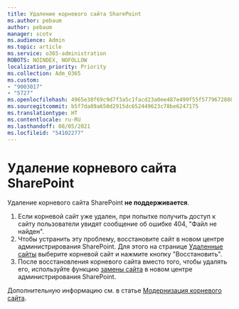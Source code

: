 ```yaml
---
title: Удаление корневого сайта SharePoint
ms.author: pebaum
author: pebaum
manager: scotv
ms.audience: Admin
ms.topic: article
ms.service: o365-administration
ROBOTS: NOINDEX, NOFOLLOW
localization_priority: Priority
ms.collection: Adm_O365
ms.custom:
- "9003017"
- "5727"
ms.openlocfilehash: 4965e38f69c9d7f3a5c1facd23a0ee487e499f55f5779672808a54b86c90aeaa
ms.sourcegitcommit: b5f7da89a650d2915dc652449623c78be6247175
ms.translationtype: HT
ms.contentlocale: ru-RU
ms.lasthandoff: 08/05/2021
ms.locfileid: "54102277"
---
```

# <a name="delete-the-sharepoint-root-site"></a>Удаление корневого сайта SharePoint

Удаление корневого сайта SharePoint **не поддерживается**.

1.  Если корневой сайт уже удален, при попытке получить доступ к сайту пользователи увидят сообщение об ошибке 404, "Файл не найден".
2.  Чтобы устранить эту проблему, восстановите сайт в новом центре администрирования SharePoint. Для этого на странице [Удаленные сайты](https://admin.microsoft.com/sharepoint?page=recycleBin&modern=true) выберите корневой сайт и нажмите кнопку "Восстановить".
3.  После восстановления корневого сайта вместо того, чтобы удалять его, используйте функцию [замены сайта](https://docs.microsoft.com/sharepoint/modern-root-site#replace-your-root-site) в новом центре администрирования SharePoint.

Дополнительную информацию см. в статье [Модернизация корневого сайта](https://docs.microsoft.com/sharepoint/modern-root-site).